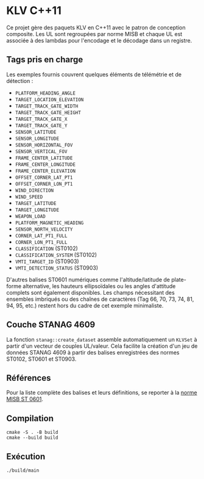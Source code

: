 # KLV C++11

Ce projet gère des paquets KLV en C++11 avec le patron de conception composite.
Les UL sont regroupées par norme MISB et chaque UL est associée à des lambdas
pour l'encodage et le décodage dans un registre.

## Tags pris en charge

Les exemples fournis couvrent quelques éléments de télémétrie et de détection :

- `PLATFORM_HEADING_ANGLE`
- `TARGET_LOCATION_ELEVATION`
- `TARGET_TRACK_GATE_WIDTH`
- `TARGET_TRACK_GATE_HEIGHT`
- `TARGET_TRACK_GATE_X`
- `TARGET_TRACK_GATE_Y`
- `SENSOR_LATITUDE`
- `SENSOR_LONGITUDE`
- `SENSOR_HORIZONTAL_FOV`
- `SENSOR_VERTICAL_FOV`
- `FRAME_CENTER_LATITUDE`
- `FRAME_CENTER_LONGITUDE`
- `FRAME_CENTER_ELEVATION`
- `OFFSET_CORNER_LAT_PT1`
- `OFFSET_CORNER_LON_PT1`
- `WIND_DIRECTION`
- `WIND_SPEED`
- `TARGET_LATITUDE`
- `TARGET_LONGITUDE`
- `WEAPON_LOAD`
- `PLATFORM_MAGNETIC_HEADING`
- `SENSOR_NORTH_VELOCITY`
- `CORNER_LAT_PT1_FULL`
- `CORNER_LON_PT1_FULL`
- `CLASSIFICATION` (ST0102)
- `CLASSIFICATION_SYSTEM` (ST0102)
- `VMTI_TARGET_ID` (ST0903)
- `VMTI_DETECTION_STATUS` (ST0903)

D'autres balises ST0601 numériques comme l'altitude/latitude de plate-forme
alternative, les hauteurs ellipsoïdales ou les angles d'attitude complets sont
également disponibles. Les champs nécessitant des ensembles imbriqués ou des
chaînes de caractères (Tag 66, 70, 73, 74, 81, 94, 95, etc.) restent hors du
cadre de cet exemple minimaliste.

## Couche STANAG 4609

La fonction `stanag::create_dataset` assemble automatiquement un `KLVSet`
à partir d'un vecteur de couples UL/valeur. Cela facilite la création d'un
jeu de données STANAG 4609 à partir des balises enregistrées des normes
ST0102, ST0601 et ST0903.

## Références

Pour la liste complète des balises et leurs définitions, se reporter à la
[norme MISB ST 0601](https://upload.wikimedia.org/wikipedia/commons/1/19/MISB_Standard_0601.pdf).

## Compilation

```
cmake -S . -B build
cmake --build build
```

## Exécution

```
./build/main
```

